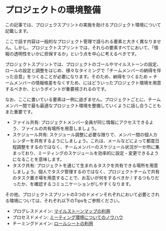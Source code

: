 # プロジェクトの環境整備

この記事では、プロジェクスプリントの実施を助けるプロジェクト環境について記載します。

ここで話す内容は一般的なプロジェクト管理で語られる要素と大きく異なりません。しかし、プロジェクトスプリントでは、それらの要素すべてにおいて、「情報の透明性をいかに担保するか」という点を中心に考えるべきです。

プロジェクトスプリントでは、プロジェクトのゴールやマイルストーンの設定、ロールの設定と調整をはじめ、様々なタイミングで「チームメンバーの納得を伴った合意」をつくることが必要になります。そのため、納得をつくるため = チームメンバーの情報格差をなくすため、にはどういったプロジェクト環境を用意するべきか、というポイントが重要視されるのです。

なお、ここに書いている要素は一例に過ぎません。プロジェクトごとに、チームメンバー間で最も最適なプロジェクト環境を整備していくように話し合うこともまた重要です。

* ファイル共有: プロジェクトメンバー全員が同じ情報にアクセスできるよう、ファイルの共有場所を用意しましょう。
* スケジュール共有: スケジュール調整に必要な限りで、メンバー間の個人カレンダーを共有するようにしましょう。これは、メールなどによって都度日程調整をするのではなく、チームメンバーのスケジュール状況が一か所に集まっており、ミーティングのスケジュールを効率的に設定・変更できるようになることを意味します。
* タスク共有: プロジェクトを通じて生まれるタスクを共有できる場所を用意しましょう。個人でタスク管理するのではなく、プロジェクトチームで共有のタスク置き場を用意することで、お互いが何をするべきか / するつもりだったか、を確認するコミュニケーションがしやすくなります。

その他、プロジェクトスプリントの3つのドメインそれぞれにおいて必要とされる環境については、それぞれ以下のTipsをご参照ください。

* プログレスドメイン: [マイルストーンマップの利用](broken-reference)
* プロセスドメイン: [ミーティング環境についてのノウハウ](broken-reference)
* チーミングドメイン: [ロールシートの利用](broken-reference)
